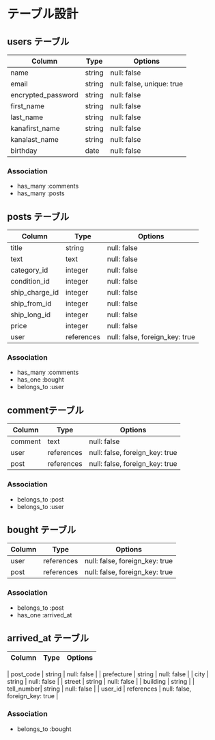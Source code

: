 # テーブル設計

## users テーブル

| Column             | Type   | Options     |
| ------------------ | ------ | ----------- |
| name               | string | null: false |
| email              | string | null: false, unique: true |
| encrypted_password | string | null: false |
| first_name         | string | null: false |
| last_name          | string | null: false |
| kanafirst_name     | string | null: false |
| kanalast_name      | string | null: false |
| birthday           | date   | null: false |



### Association

- has_many :comments
- has_many :posts

## posts テーブル

| Column        | Type       | Options     |
| ------        | ------     | ----------- |
| title         | string     | null: false |
| text          | text       | null: false |
| category_id   | integer    | null: false |
| condition_id  | integer    | null: false |
| ship_charge_id| integer   | null: false |
| ship_from_id  | integer    | null: false |
| ship_long_id  | integer    | null: false |
| price         | integer    | null: false |
| user          | references | null: false, foreign_key: true |



### Association

- has_many :comments
- has_one :bought
- belongs_to :user

##  commentテーブル

| Column | Type       | Options                        |
| ------ | ---------- | ------------------------------ |
| comment | text       | null: false |
| user    | references | null: false, foreign_key: true |
| post    | references | null: false, foreign_key: true |


### Association

- belongs_to :post
- belongs_to :user

## bought テーブル

| Column  | Type       | Options                        |
| ------- | ---------- | ------------------------------ |
| user | references | null: false, foreign_key: true |
| post | references | null: false, foreign_key: true |

### Association

- belongs_to :post
- has_one :arrived_at

## arrived_at テーブル

| Column     |  Type      | Options                        |
| -------    | ---------- | ------------------------------ |

| post_code  | string     | null: false |
| prefecture | string     | null: false |
| city       | string     | null: false |
| street     | string     | null: false |
| building   | string     |
| tell_number| string     | null: false |
| user_id    | references | null: false, foreign_key: true |
 

### Association

- belongs_to :bought

